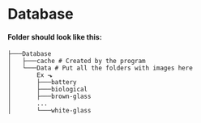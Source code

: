# Database
#### Folder should look like this:
```
├───Database
│   ├───cache # Created by the program
│   └───Data # Put all the folders with images here
│       Ex ⬎
│       ├───battery
│       ├───biological
│       ├───brown-glass
│       ...
│       └───white-glass
```